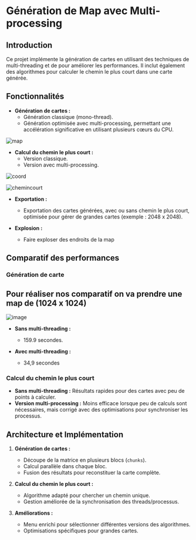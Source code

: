 # Génération de Map avec Multi-processing

## Introduction

Ce projet implémente la génération de cartes en utilisant des techniques de multi-threading et de pour améliorer les performances. Il inclut également des algorithmes pour calculer le chemin le plus court dans une carte générée.

## Fonctionnalités

- **Génération de cartes :**
  - Génération classique (mono-thread).
  - Génération optimisée avec multi-processing, permettant une accélération significative en utilisant plusieurs cœurs du CPU.

![map](https://github.com/user-attachments/assets/7430a341-28ee-4e48-9e5b-5f50316e55fc)

- **Calcul du chemin le plus court :**
  - Version classique.
  - Version avec multi-processing.

![coord](https://github.com/user-attachments/assets/57e3beee-457c-4ed6-8f05-69ccd05df19c)


![chemincourt](https://github.com/user-attachments/assets/0ee622d4-fd35-44a1-b445-ee19ffe4cb0e)


- **Exportation :**
  - Exportation des cartes générées, avec ou sans chemin le plus court, optimisée pour gérer de grandes cartes (exemple : 2048 x 2048).

- **Explosion :**
    - Faire exploser des endroits de la map 

## Comparatif des performances

### Génération de carte
## Pour réaliser nos comparatif on va prendre une map de (1024 x 1024)
![image](https://github.com/user-attachments/assets/b7edd8da-098d-4315-83da-8814b3b03d8a)

- **Sans multi-threading :**
  -  159.9 secondes.

- **Avec multi-threading :**
  - 34,9 secondes

### Calcul du chemin le plus court
- **Sans multi-threading :** Résultats rapides pour des cartes avec peu de points à calculer.
- **Version multi-processing :** Moins efficace lorsque peu de calculs sont nécessaires, mais corrigé avec des optimisations pour synchroniser les processus.

## Architecture et Implémentation

1. **Génération de cartes :**
   - Découpe de la matrice en plusieurs blocs (`chunks`).
   - Calcul parallèle dans chaque bloc.
   - Fusion des résultats pour reconstituer la carte complète.

2. **Calcul du chemin le plus court :**
   - Algorithme adapté pour chercher un chemin unique.
   - Gestion améliorée de la synchronisation des threads/processus.

3. **Améliorations :**
   - Menu enrichi pour sélectionner différentes versions des algorithmes.
   - Optimisations spécifiques pour grandes cartes.




